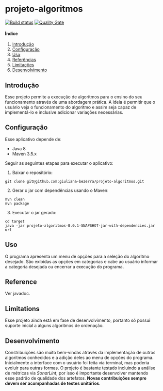 # projeto-algoritmos

[![Build status](https://travis-ci.com/giuliana-bezerra/projeto-algoritmos.svg?branch=master)](https://travis-ci.com/giuliana-bezerra/projeto-algoritmos) [![Quality Gate](https://sonarcloud.io/api/badges/gate?key=com:projeto-algoritmos)](https://sonarcloud.io/dashboard/index/com:projeto-algoritmos)

#### Índice

1. [Introdução](#overview)
2. [Configuração](#setup)
3. [Uso](#usage)
4. [Referências](#reference)
5. [Limitações](#limitations)
6. [Desenvolvimento](#development)

## Introdução

Esse projeto permite a execução de algoritmos para o ensino do seu funcionamento através de uma abordagem prática. A ideia é permitir que o usuário veja o funcionamento do algoritmo e assim seja capaz de implementá-lo e inclusive adicionar variações necessárias.


## Configuração
Esse aplicativo depende de:

- Java 8
- Maven 3.5.x

Seguir as seguintes etapas para executar o aplicativo:

1. Baixar o repositório:
```
git clone git@github.com:giuliana-bezerra/projeto-algoritmos.git
```
2. Gerar o jar com dependências usando o Maven:
```
mvn clean
mvn package
```
3. Executar o jar gerado:
```
cd target
java -jar projeto-algoritmos-0.0.1-SNAPSHOT-jar-with-dependencies.jar url
```

## Uso
O programa apresenta um menu de opções para a seleção do algoritmo desejado. São exibidas as opções em categorias e cabe ao usuário informar a categoria desejada ou encerrar a execução do programa.

## Reference
Ver javadoc.

## Limitations
Esse projeto ainda está em fase de desenvolvimento, portanto só possui suporte inicial a alguns algoritmos de ordenação.

## Desenvolvimento
Constribuições são muito bem-vindas através da implementação de outros algoritmos conhecidos e a adição deles ao menu de opções do programa. Inicialmente a interface com o usuário foi feita via terminal, mas poderia evoluir para outras formas. O projeto é bastante testado incluindo a análise de métricas via *SonarLint*, por isso é importante desenvolver mantendo esse padrão de qualidade dos artefatos. **Novas contribuições sempre devem ser acompanhadas de testes unitários**.